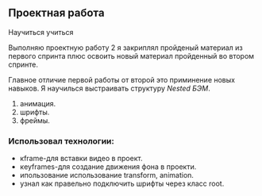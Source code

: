 ## Проектная работа
Научиться учиться

Выполняю проектную работу 2 я закриплял пройденый материал из первого спринта плюс освоить новый материал пройденный во втором спринте. 


Главное отличие первой работы от второй это приминение новых навыков.
Я научилься выстраивать структуру _Nested БЭМ_.


1. анимация.
2. шрифты.
3. фреймы.


### Использовал технологии:


* кframe-для вставки видео в проект.
* кeyframes-для создание движения фона в проекти.
* ипользование использование transform, animation.
* узнал как правельно подключить шрифты через класс root.

